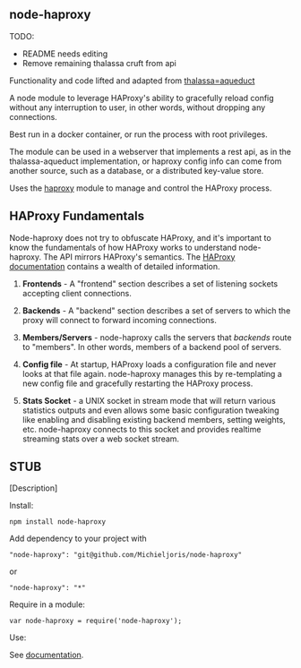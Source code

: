 node-haproxy
--------

TODO:

* README needs editing
* Remove remaining thalassa cruft from api

Functionality and code lifted and adapted from
[thalassa=aqueduct](https://github.com/PearsonEducation/thalassa-aqueduct)

A node module to leverage HAProxy's ability to gracefully reload config without
any interruption to user, in other words, without dropping any connections.

Best run in a docker container, or run the process with root privileges.

The module can be used in a webserver that implements a rest api, as in the
thalassa-aqueduct implementation, or haproxy config info can come from another
source, such as a database, or a distributed key-value store.

Uses the [haproxy](https://github.com/observing/haproxy) module to manage and
control the HAProxy process.

## HAProxy Fundamentals

Node-haproxy does not try to obfuscate HAProxy, and it's important to know the fundamentals of how HAProxy works to understand node-haproxy. The API mirrors HAProxy's semantics. The [HAProxy documentation](http://cbonte.github.io/haproxy-dconv/configuration-1.4.html) contains a wealth of detailed information.

1. **Frontends** - A "frontend" section describes a set of listening sockets accepting client
connections.

2. **Backends** - A "backend" section describes a set of servers to which the proxy will connect
to forward incoming connections.

3. **Members/Servers** - node-haproxy calls the servers that *backends* route to "members". In other words, members of a backend pool of servers.

4. **Config file** - At startup, HAProxy loads a configuration file and never looks at that file again. node-haproxy manages this by re-templating a new config file and gracefully restarting the HAProxy process.

5. **Stats Socket** - a UNIX socket in stream mode that will return various statistics outputs and even allows some basic configuration tweaking like enabling and disabling existing backend members, setting weights, etc. node-haproxy connects to this socket and provides realtime streaming stats over a web socket stream.



STUB
------


[Description]

Install:

    npm install node-haproxy
	
Add dependency to your project with

    "node-haproxy": "git@github.com/Michieljoris/node-haproxy"
	
or

	"node-haproxy": "*"

Require in a module:

    var node-haproxy = require('node-haproxy');

Use:

See [documentation](https://rawgithub.com/Michieljoris/node-haproxy/master/docs/node-haproxy.html).






